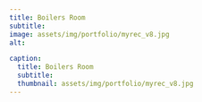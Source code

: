 ```yaml
---
title: Boilers Room
subtitle: 
image: assets/img/portfolio/myrec_v8.jpg
alt: 

caption:
  title: Boilers Room
  subtitle: 
  thumbnail: assets/img/portfolio/myrec_v8.jpg
---
```

